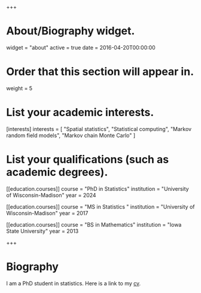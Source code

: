 +++
# About/Biography widget.
widget = "about"
active = true
date = 2016-04-20T00:00:00

# Order that this section will appear in.
weight = 5

# List your academic interests.
[interests]
  interests = [
    "Spatial statistics",
    "Statistical computing",
    "Markov random field models",
    "Markov chain Monte Carlo"
  ]

# List your qualifications (such as academic degrees).
[[education.courses]]
  course = "PhD in Statistics"
  institution = "University of Wisconsin-Madison"
  year = 2024

[[education.courses]]
  course = "MS in Statistics "
  institution = "University of Wisconsin-Madison"
  year = 2017

[[education.courses]]
  course = "BS in Mathematics"
  institution = "Iowa State University"
  year = 2013
 
+++

# Biography

I am a PhD student in statistics. Here is a link to my [cv](/cv/BergResume.pdf).


